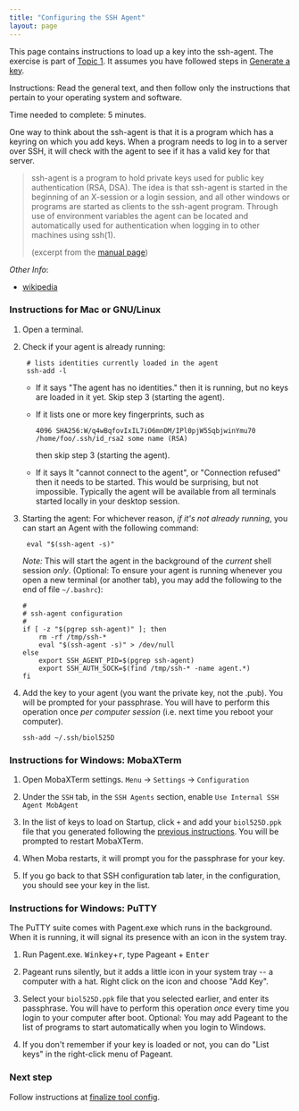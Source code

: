 ```yaml
---
title: "Configuring the SSH Agent"
layout: page
---
```



This page contains instructions to load up a key into the ssh-agent. The exercise is part of [Topic 1](./). It assumes you have followed steps in [Generate a key](./generate_a_key).

Instructions: Read the general text, and then follow only the instructions that pertain to your operating system and software.

Time needed to complete: 5 minutes.


One way to think about the ssh-agent is that it is a program which has a keyring on which you add keys. When a program needs to log in to a server over SSH, it will check with the agent to see if it has a valid key for that server.

> ssh-agent is a program to hold private keys used for public key authentication (RSA, DSA). The idea is that ssh-agent is started in the beginning of an X-session or a login session, and all other windows or programs are started as clients to the ssh-agent program. Through use of environment variables the agent can be located and automatically used for authentication when logging in to other machines using ssh(1).
>
> (excerpt from the [manual page](https://linux.die.net/man/1/ssh-agent))

_Other Info_:
  - [wikipedia](https://en.wikipedia.org/wiki/Ssh-agent)



### Instructions for Mac or GNU/Linux ###

1. Open a terminal.

1. Check if your agent is already running:

        # lists identities currently loaded in the agent
        ssh-add -l

   - If it says "The agent has no identities." then it is running, but no keys are loaded in it yet. Skip step 3 (starting the agent).
   - If it lists one or more key fingerprints, such as

         4096 SHA256:W/q4wBqfovIxIL7iO6mnDM/IPl0pjW5SqbjwinYmu70 /home/foo/.ssh/id_rsa2 some name (RSA)

     then skip step 3 (starting the agent).

   - If it says It "cannot connect to the agent", or "Connection
     refused" then it needs to be started. This would be surprising,
     but not impossible. Typically the agent will be available from
     all terminals started locally in your desktop session.

1. Starting the agent: For whichever reason, _if it's not already running_, you can start an Agent with the following command:

        eval "$(ssh-agent -s)"

   *Note:* This will start the agent in the background of the _current_ shell session _only_. (Optional: To ensure your agent is running
           whenever you open a new terminal (or another tab), you may add the following to the end of file `~/.bashrc`):

    ```
	#
    # ssh-agent configuration
    #
    if [ -z "$(pgrep ssh-agent)" ]; then
        rm -rf /tmp/ssh-*
        eval "$(ssh-agent -s)" > /dev/null
    else
        export SSH_AGENT_PID=$(pgrep ssh-agent)
        export SSH_AUTH_SOCK=$(find /tmp/ssh-* -name agent.*)
    fi
	```

1. Add the key to your agent (you want the private key, not the .pub). You will be prompted for your passphrase. You will have to perform this operation once _per computer session_ (i.e. next time you reboot your computer).

       ssh-add ~/.ssh/biol525D


### Instructions for Windows: MobaXTerm ###

1. Open MobaXTerm settings. `Menu` -> `Settings` -> `Configuration`

1. Under the `SSH` tab, in the `SSH Agents` section, enable `Use Internal SSH Agent MobAgent`

1. In the list of keys to load on Startup, click `+` and add your `biol525D.ppk` file that you generated following the [previous instructions](./generate_a_key). You will be prompted to restart MobaXTerm.

1. When Moba restarts, it will prompt you for the passphrase for your key.

1. If you go back to that SSH configuration tab later, in the configuration, you should see your key in the list.


### Instructions for Windows: PuTTY ###

The PuTTY suite comes with Pagent.exe which runs in the background. When it is running, it will signal its presence with an icon in the system tray.

1. Run Pagent.exe. <kbd>Winkey</kbd>+<kbd>r</kbd>, type Pageant + <kbd>Enter</kbd>

1. Pageant runs silently, but it adds a little icon in your system tray -- a computer with a hat. Right click on the icon and choose "Add Key".

1. Select your `biol525D.ppk` file that you selected earlier, and enter its passphrase. You will have to perform this operation _once_ every time you login to your computer after boot. Optional: You may add Pageant to the list of programs to start automatically when you login to Windows.

1. If you don't remember if your key is loaded or not, you can do "List keys" in the right-click menu of Pageant.

### Next step ###

Follow instructions at [finalize tool config](./finalize_tool_config).
